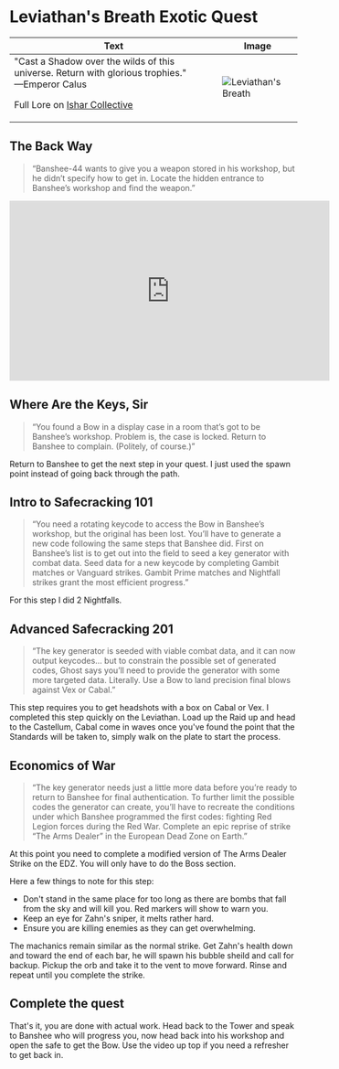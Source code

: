 # Leviathan's Breath Exotic Quest
Text | Image
-----|-------
"Cast a Shadow over the wilds of this universe. Return with glorious trophies."<br>—Emperor Calus<p>Full Lore on [Ishar Collective](https://www.ishtar-collective.net/entries/leviathans-breath) |![Leviathan's Breath](https://ras117mike.github.io/Destiny2/images/icons/leviathans_breath.jpg)

## The Back Way
> “Banshee-44 wants to give you a weapon stored in his workshop, but he didn’t specify how to get in. Locate the hidden entrance to Banshee’s workshop and find the weapon.”

<iframe width="560" height="315" src="https://www.youtube.com/embed/v6kns-toPmQ?controls=0" frameborder="0" allow="accelerometer; autoplay; encrypted-media; gyroscope; picture-in-picture" allowfullscreen></iframe>

## Where Are the Keys, Sir
> “You found a Bow in a display case in a room that’s got to be Banshee’s workshop. Problem is, the case is locked. Return to Banshee to complain. (Politely, of course.)”

Return to Banshee to get the next step in your quest. I just used the spawn point instead of going back through the path.

## Intro to Safecracking 101
> “You need a rotating keycode to access the Bow in Banshee’s workshop, but the original has been lost. You’ll have to generate a new code following the same steps that Banshee did. First on Banshee’s list is to get out into the field to seed a key generator with combat data. Seed data for a new keycode by completing Gambit matches or Vanguard strikes. Gambit Prime matches and Nightfall strikes grant the most efficient progress.”

For this step I did 2 Nightfalls.

## Advanced Safecracking 201
> “The key generator is seeded with viable combat data, and it can now output keycodes… but to constrain the possible set of generated codes, Ghost says you’ll need to provide the generator with some more targeted data. Literally. Use a Bow to land precision final blows against Vex or Cabal.”

This step requires you to get headshots with a box on Cabal or Vex. I completed this step quickly on the Leviathan. Load up the Raid up and head to the Castellum, Cabal come in waves once you've found the point that the Standards will be taken to, simply walk on the plate to start the process.

## Economics of War
> “The key generator needs just a little more data before you’re ready to return to Banshee for final authentication. To further limit the possible codes the generator can create, you’ll have to recreate the conditions under which Banshee programmed the first codes: fighting Red Legion forces during the Red War. Complete an epic reprise of strike “The Arms Dealer” in the European Dead Zone on Earth.”

At this point you need to complete a modified version of The Arms Dealer Strike on the EDZ. You will only have to do the Boss section.

Here a few things to note for this step:
* Don't stand in the same place for too long as there are bombs that fall from the sky and will kill you. Red markers will show to warn you.
* Keep an eye for Zahn's sniper, it melts rather hard.
* Ensure you are killing enemies as they can get overwhelming.

The machanics remain similar as the normal strike. Get Zahn's health down and toward the end of each bar, he will spawn his bubble sheild and call for backup. Pickup the orb and take it to the vent to move forward. Rinse and repeat until you complete the strike.

## Complete the quest
That's it, you are done with actual work. Head back to the Tower and speak to Banshee who will progress you, now head back into his workshop and open the safe to get the Bow. Use the video up top if you need a refresher to get back in.
